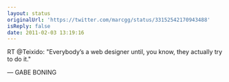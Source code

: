 ```yaml
---
layout: status
originalUrl: 'https://twitter.com/marcgg/status/33152542170943488'
isReply: false
date: 2011-02-03 13:19:16
---
```


RT @Teixido: "Everybody’s a web designer until, you know, they actually try to do it."

— GABE BONING
